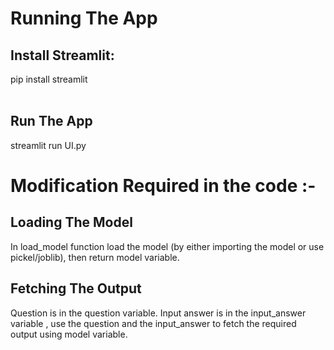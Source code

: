 <h1> Running The App </h1>
<h2> Install Streamlit: </h2>
pip install streamlit<br><br>

<h2> Run The App </h2>
streamlit run UI.py

<h1>Modification Required in the code :- </h1>

<h2> Loading The Model </h2>

In load_model function load the model (by either importing the model or use pickel/joblib), then return model variable.

<h2> Fetching The Output </h2>

Question is in the question variable. Input answer is in the input_answer variable , use the question and the input_answer to fetch the required output using model variable.
